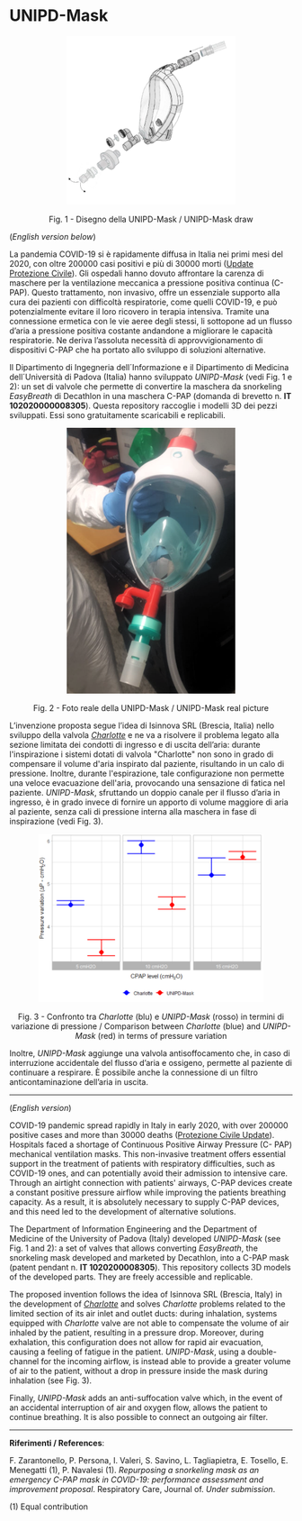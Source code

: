 # UNIPD-Mask

<p align="center">
  <img src="/imgs/UNIPD-Mask.png" width="300">
</p>
<p align="center">
  Fig. 1 - Disegno della UNIPD-Mask / UNIPD-Mask draw
</p>



(*English version below*)

La pandemia COVID-19 si è rapidamente diffusa in Italia nei primi mesi del 2020, con oltre 200000 casi
positivi e più di 30000 morti ([Update Protezione Civile](http://www.protezionecivile.gov.it/attivita-rischi/rischio-sanitario/emergenze/coronavirus)). Gli ospedali hanno dovuto affrontare la carenza di maschere per la
ventilazione meccanica a pressione positiva continua (C-PAP). Questo trattamento, non invasivo, offre un
essenziale supporto alla cura dei pazienti con difficoltà respiratorie, come quelli COVID-19, e può
potenzialmente evitare il loro ricovero in terapia intensiva. Tramite una connessione ermetica con le vie
aeree degli stessi, li sottopone ad un flusso d’aria a pressione positiva costante andandone a migliorare le
capacità respiratorie. Ne deriva l’assoluta necessità di approvvigionamento di dispositivi C-PAP che ha
portato allo sviluppo di soluzioni alternative.

Il Dipartimento di Ingegneria dell´Informazione e il Dipartimento di Medicina dell´Università di Padova (Italia) hanno sviluppato *UNIPD-Mask* (vedi Fig. 1 e 2): un set di valvole che permette di
convertire la maschera da snorkeling *EasyBreath* di Decathlon in una maschera C-PAP (domanda di
brevetto n. **IT 102020000008305**). Questa repository raccoglie i modelli 3D dei pezzi sviluppati. Essi sono
gratuitamente scaricabili e replicabili.

<p align="center">
  <img src="/imgs/UNIPD-Mask_Real.png" width="300">
</p>
<p align="center">
  Fig. 2 - Foto reale della UNIPD-Mask / UNIPD-Mask real picture
</p>

L’invenzione proposta segue l’idea di Isinnova SRL (Brescia, Italia) nello sviluppo della valvola [*Charlotte*](https://www.isinnova.it/easy-covid19/) e ne va a risolvere il problema legato alla sezione limitata dei
condotti di ingresso e di uscita dell’aria: durante l'inspirazione i sistemi dotati di valvola "Charlotte" non
sono in grado di compensare il volume d'aria inspirato dal paziente, risultando in un calo di pressione.
Inoltre, durante l'espirazione, tale configurazione non permette una veloce evacuazione dell'aria,
provocando una sensazione di fatica nel paziente. *UNIPD-Mask*, sfruttando un doppio canale per il flusso
d’aria in ingresso, è in grado invece di fornire un apporto di volume maggiore di aria al paziente, senza cali
di pressione interna alla maschera in fase di inspirazione (vedi Fig. 3).

<p align="center">
  <img src="/imgs/comparison.png" width="400">
</p>
<p align="center">
  Fig. 3 - Confronto tra <i> Charlotte </i> (blu) e <i> UNIPD-Mask </i> (rosso) in termini di variazione di pressione / Comparison between
<i> Charlotte </i> (blue) and <i> UNIPD-Mask </i> (red) in terms of pressure variation
</p>

Inoltre, *UNIPD-Mask* aggiunge una valvola antisoffocamento che, in caso di interruzione accidentale del
flusso d’aria e ossigeno, permette al paziente di continuare a respirare. È possibile anche la connessione
di un filtro anticontaminazione dell’aria in uscita.

---
(*English version*)

COVID-19 pandemic spread rapidly in Italy in early 2020, with over 200000 positive cases and more than
30000 deaths ([Protezione Civile Update](http://www.protezionecivile.gov.it/attivita-rischi/rischio-sanitario/emergenze/coronavirus)). Hospitals faced a shortage of Continuous Positive Airway Pressure (C-
PAP) mechanical ventilation masks. This non-invasive treatment offers essential support in the treatment
of patients with respiratory difficulties, such as COVID-19 ones, and can potentially avoid their admission
to intensive care. Through an airtight connection with patients' airways, C-PAP devices create a constant
positive pressure airflow while improving the patients breathing capacity. As a result, it is absolutely necessary to supply C-PAP devices, and this need led to the development of alternative solutions.

The Department of Information Engineering and the Department of Medicine of the University of Padova (Italy) developed *UNIPD-Mask* (see Fig. 1 and 2): a set of valves that allows converting *EasyBreath*, the snorkeling mask developed and marketed by Decathlon, into a C-PAP mask (patent pendant n. **IT 1020200008305**). This repository collects 3D models of the developed parts. They are freely accessible and replicable. 

The proposed invention follows the idea of Isinnova SRL (Brescia, Italy) in the development of [*Charlotte*](https://www.isinnova.it/easy-covid19/) and solves *Charlotte* problems related to the limited section of its
air inlet and outlet ducts: during inhalation, systems equipped with *Charlotte* valve are not able to
compensate the volume of air inhaled by the patient, resulting in a pressure drop. Moreover, during
exhalation, this configuration does not allow for rapid air evacuation, causing a feeling of fatigue in the
patient. *UNIPD-Mask*, using a double-channel for the incoming airflow, is instead able to provide a
greater volume of air to the patient, without a drop in pressure inside the mask during inhalation (see
Fig. 3).

Finally, *UNIPD-Mask* adds an anti-suffocation valve which, in the event of an accidental interruption of
air and oxygen flow, allows the patient to continue breathing. It is also possible to connect an outgoing air
filter.

---

**Riferimenti / References**:

F. Zarantonello, P. Persona, I. Valeri, S. Savino, L. Tagliapietra, E. Tosello, E. Menegatti (1), P. Navalesi (1). *Repurposing a snorkeling mask as an emergency C-PAP mask in COVID-19: performance assessment and improvement proposal*. Respiratory Care, Journal of. *Under submission*.

(1) Equal contribution



